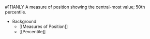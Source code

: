 #111ANLY 
A measure of position showing the central-most value; 50th percentile.

* Background
	* [[Measures of Position]]
	* [[Percentile]]